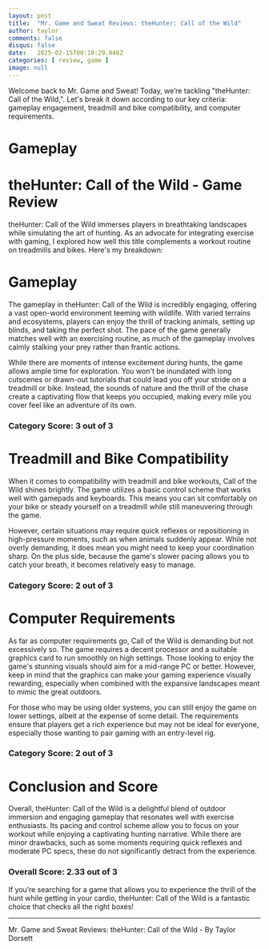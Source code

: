 ```yaml
---
layout: post
title:  "Mr. Game and Sweat Reviews: theHunter: Call of the Wild"
author: taylor
comments: false
disqus: false
date:   2025-02-15T00:10:29.848Z
categories: [ review, game ]
image: null
---
```


Welcome back to Mr. Game and Sweat! Today, we’re tackling "theHunter: Call of the Wild,". Let's break it down according to our key criteria: gameplay engagement, treadmill and bike compatibility, and computer requirements.

# Gameplay

# theHunter: Call of the Wild - Game Review

theHunter: Call of the Wild immerses players in breathtaking landscapes while simulating the art of hunting. As an advocate for integrating exercise with gaming, I explored how well this title complements a workout routine on treadmills and bikes. Here's my breakdown:

# Gameplay

The gameplay in theHunter: Call of the Wild is incredibly engaging, offering a vast open-world environment teeming with wildlife. With varied terrains and ecosystems, players can enjoy the thrill of tracking animals, setting up blinds, and taking the perfect shot. The pace of the game generally matches well with an exercising routine, as much of the gameplay involves calmly stalking your prey rather than frantic actions. 

While there are moments of intense excitement during hunts, the game allows ample time for exploration. You won't be inundated with long cutscenes or drawn-out tutorials that could lead you off your stride on a treadmill or bike. Instead, the sounds of nature and the thrill of the chase create a captivating flow that keeps you occupied, making every mile you cover feel like an adventure of its own.

### Category Score: 3 out of 3

# Treadmill and Bike Compatibility

When it comes to compatibility with treadmill and bike workouts, Call of the Wild shines brightly. The game utilizes a basic control scheme that works well with gamepads and keyboards. This means you can sit comfortably on your bike or steady yourself on a treadmill while still maneuvering through the game. 

However, certain situations may require quick reflexes or repositioning in high-pressure moments, such as when animals suddenly appear. While not overly demanding, it does mean you might need to keep your coordination sharp. On the plus side, because the game's slower pacing allows you to catch your breath, it becomes relatively easy to manage.

### Category Score: 2 out of 3

# Computer Requirements

As far as computer requirements go, Call of the Wild is demanding but not excessively so. The game requires a decent processor and a suitable graphics card to run smoothly on high settings. Those looking to enjoy the game's stunning visuals should aim for a mid-range PC or better. However, keep in mind that the graphics can make your gaming experience visually rewarding, especially when combined with the expansive landscapes meant to mimic the great outdoors.

For those who may be using older systems, you can still enjoy the game on lower settings, albeit at the expense of some detail. The requirements ensure that players get a rich experience but may not be ideal for everyone, especially those wanting to pair gaming with an entry-level rig.

### Category Score: 2 out of 3

# Conclusion and Score

Overall, theHunter: Call of the Wild is a delightful blend of outdoor immersion and engaging gameplay that resonates well with exercise enthusiasts. Its pacing and control scheme allow you to focus on your workout while enjoying a captivating hunting narrative. While there are minor drawbacks, such as some moments requiring quick reflexes and moderate PC specs, these do not significantly detract from the experience.

### Overall Score: 2.33 out of 3

If you’re searching for a game that allows you to experience the thrill of the hunt while getting in your cardio, theHunter: Call of the Wild is a fantastic choice that checks all the right boxes!

---

Mr. Game and Sweat Reviews: theHunter: Call of the Wild - By Taylor Dorsett
